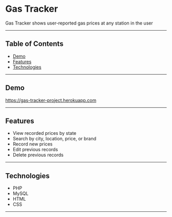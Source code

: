 
# Gas Tracker

Gas Tracker shows user-reported gas prices at any station in the user

---
## Table of Contents

- [Demo](#demo)
- [Features](#features)
- [Technologies](#technologies)

---
## Demo

https://gas-tracker-project.herokuapp.com

---
## Features

- View recorded prices by state
- Search by city, location, price, or brand
- Record new prices
- Edit previous records
- Delete previous records

---
## Technologies

- PHP
- MySQL
- HTML
- CSS

---
